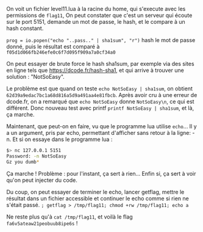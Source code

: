 On voit un fichier level11.lua à la racine du home, qui s'execute avec les permissions de `flag11`, 
On peut constater que c'est un serveur qui écoute sur le port 5151, demande un mot de passe, le hash, et le compare à un hash constant.

`prog = io.popen("echo "..pass.." | sha1sum", "r")`
hash le mot de passe donné, puis le résultat est comparé à
`f05d1d066fb246efe0c6f7d095f909a7a0cf34a0`

On peut essayer de brute force le hash sha1sum, par exemple via des sites en ligne tels que https://dcode.fr/hash-sha1, et qui arrive à trouver une solution : "NotSoEasy".

Le problème est que quand on teste
`echo NotSoEasy | sha1sum`, on obtient `62d39a9edac7bc1a68d816a5d9a491aa4e81fbcb`.
Après avoir cru à une erreur de dcode.fr, on a remarqué que `echo NotSoEasy` donne `NotSoEasy\n`, ce qui est différent.
Donc nouveau test avec printf `printf NotSoEasy | sha1sum`, et là, ça marche.

Maintenant, que peut-on en faire, vu que le programme lua utilise `echo`...
Il y a un argument, pris par echo, permettant d'afficher sans retour à la ligne: -n.
Et si on essaye dans le programme lua :
```bash
$> nc 127.0.0.1 5151
Password: -n NotSoEasy
Gz you dumb*
```
Ça marche !
Problème : pour l'instant, ça sert à rien...
Enfin si, ça sert à voir qu'on peut injecter du code.

Du coup, on peut essayer de terminer le echo, lancer getflag, mettre le résultat dans un fichier accessible et continuer le echo comme si rien ne s'était passé.
`; getflag > /tmp/flag11; chmod +rw /tmp/flag11; echo a`

Ne reste plus qu'à `cat /tmp/flag11`, et voilà le flag `fa6v5ateaw21peobuub8ipe6s` !

